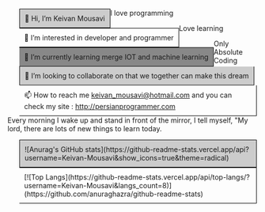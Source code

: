 - 👋 Hi, I’m Keivan Mousavi
- 👀 I’m interested in developer and programmer
- 🌱 I’m currently learning merge IOT and machine learning
- 💞️ I’m looking to collaborate on that we together can make this dream 
- 📫 How to reach me keivan_mousavi@hotmail.com and you can check my site : http://persianprogrammer.com

I love programming

Love learning

Only Absolute Coding

Every morning I wake up and stand in front of the mirror, I tell myself, "My lord, there are lots of new things to learn today.

<style>
  ul{
  list-style:none;
}

ul li{
  float:left;
  padding:10px;
  border-bottom:1px solid #000;
  border-right:1px solid #000;
}

ul li:nth-child(3n){
  background-color:#888;
}

ul li:nth-child(3n+1){
  clear:both;
  border-left:1px solid #000;
  background-color:#ccc;
}

ul li:nth-child(-n+3){
  border-top:1px solid #000;
}
 </style> 

<ul>
  <li>
        ![Anurag's GitHub stats](https://github-readme-stats.vercel.app/api?username=Keivan-Mousavi&show_icons=true&theme=radical)
  </li>
  <li>
        [![Top Langs](https://github-readme-stats.vercel.app/api/top-langs/?username=Keivan-Mousavi&langs_count=8)](https://github.com/anuraghazra/github-readme-stats)

  </li>
</ul>


  
<!---
Keivan-Mousavi/Keivan-Mousavi is a ✨ special ✨ repository because its `README.md` (this file) appears on your GitHub profile.
You can click the Preview link to take a look at your changes.
--->
